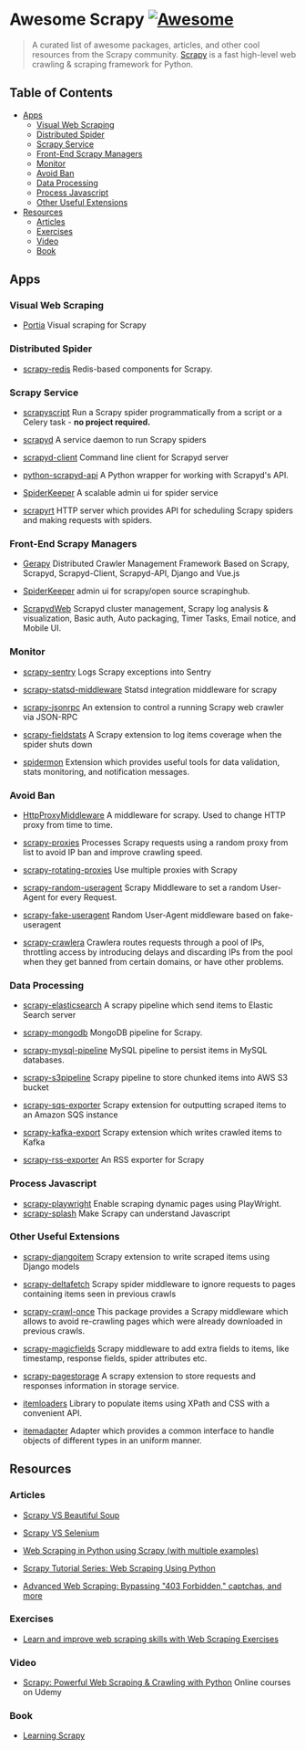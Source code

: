 # Awesome Scrapy [![Awesome](https://cdn.rawgit.com/sindresorhus/awesome/d7305f38d29fed78fa85652e3a63e154dd8e8829/media/badge.svg)](https://github.com/sindresorhus/awesome) 

> A curated list of awesome packages, articles, and other cool resources from the Scrapy community.
> [Scrapy](https://github.com/scrapy/scrapy) is a fast high-level web crawling & scraping framework for Python.

## Table of Contents

- [Apps](#apps)
    - [Visual Web Scraping](#visual-web-scraping)
    - [Distributed Spider](#distributed-spider)
    - [Scrapy Service](#scrapy-service)
    - [Front-End Scrapy Managers](#front-end-scrapy-managers)
    - [Monitor](#monitor)
    - [Avoid Ban](#avoid-ban)
    - [Data Processing](#data-processing)
    - [Process Javascript](#process-javascript)
    - [Other Useful Extensions](#other-useful-extensions)
- [Resources](#resources)
    - [Articles](#articles)
    - [Exercises](#exercises)
    - [Video](#video)
    - [Book](#book)

## Apps

### Visual Web Scraping

* [Portia](https://github.com/scrapinghub/portia) Visual scraping for Scrapy

### Distributed Spider

* [scrapy-redis](https://github.com/rmax/scrapy-redis) Redis-based components for Scrapy.

### Scrapy Service

* [scrapyscript](https://github.com/jschnurr/scrapyscript) Run a Scrapy spider programmatically from a script or a Celery task - **no project required.**

* [scrapyd](https://github.com/scrapy/scrapyd) A service daemon to run Scrapy spiders

* [scrapyd-client](https://github.com/scrapy/scrapyd-client) Command line client for Scrapyd server

* [python-scrapyd-api](https://github.com/djm/python-scrapyd-api) A Python wrapper for working with Scrapyd's API.

* [SpiderKeeper](https://github.com/DormyMo/SpiderKeeper) A scalable admin ui for spider service

* [scrapyrt](https://github.com/scrapinghub/scrapyrt) HTTP server which provides API for scheduling Scrapy spiders and making requests with spiders.

### Front-End Scrapy Managers

* [Gerapy](https://github.com/Gerapy/Gerapy) Distributed Crawler Management Framework Based on Scrapy, Scrapyd, Scrapyd-Client, Scrapyd-API, Django and Vue.js

* [SpiderKeeper](https://github.com/DormyMo/SpiderKeeper) admin ui for scrapy/open source scrapinghub.

* [ScrapydWeb](https://github.com/my8100/scrapydweb) Scrapyd cluster management, Scrapy log analysis & visualization, Basic auth, Auto packaging, Timer Tasks, Email notice, and Mobile UI.

### Monitor

* [scrapy-sentry](https://github.com/llonchj/scrapy-sentry) Logs Scrapy exceptions into Sentry

* [scrapy-statsd-middleware](https://github.com/zachgoldstein/scrapy-statsd) Statsd integration middleware for scrapy

* [scrapy-jsonrpc](https://github.com/scrapy-plugins/scrapy-jsonrpc) An extension to control a running Scrapy web crawler via JSON-RPC

* [scrapy-fieldstats](https://github.com/stummjr/scrapy-fieldstats) A Scrapy extension to log items coverage when the spider shuts down

* [spidermon](https://github.com/scrapinghub/spidermon) Extension which provides useful tools for data validation, stats monitoring, and notification messages.

### Avoid Ban

* [HttpProxyMiddleware](https://github.com/kohn/HttpProxyMiddleware) A middleware for scrapy. Used to change HTTP proxy from time to time.

* [scrapy-proxies](https://github.com/aivarsk/scrapy-proxies) Processes Scrapy requests using a random proxy from list to avoid IP ban and improve crawling speed.

* [scrapy-rotating-proxies](https://github.com/TeamHG-Memex/scrapy-rotating-proxies) Use multiple proxies with Scrapy

* [scrapy-random-useragent](https://github.com/cnu/scrapy-random-useragent) Scrapy Middleware to set a random User-Agent for every Request.

* [scrapy-fake-useragent](https://github.com/alecxe/scrapy-fake-useragent) Random User-Agent middleware based on fake-useragent

* [scrapy-crawlera](https://github.com/scrapy-plugins/scrapy-crawlera) Crawlera routes requests through a pool of IPs, throttling access by introducing delays and discarding IPs from the pool when they get banned from certain domains, or have other problems.

### Data Processing

* [scrapy-elasticsearch](https://github.com/knockrentals/scrapy-elasticsearch) A scrapy pipeline which send items to Elastic Search server

* [scrapy-mongodb](https://github.com/sebdah/scrapy-mongodb) MongoDB pipeline for Scrapy.

* [scrapy-mysql-pipeline](https://github.com/IaroslavR/scrapy-mysql-pipeline) MySQL pipeline to persist items in MySQL databases.

* [scrapy-s3pipeline](https://github.com/orangain/scrapy-s3pipeline) Scrapy pipeline to store chunked items into AWS S3 bucket

* [scrapy-sqs-exporter](https://github.com/multiplechoice/scrapy-sqs-exporter) Scrapy extension for outputting scraped items to an Amazon SQS instance

* [scrapy-kafka-export](https://github.com/TeamHG-Memex/scrapy-kafka-export) Scrapy extension which writes crawled items to Kafka

* [scrapy-rss-exporter](https://github.com/ljanyst/scrapy-rss-exporter) An RSS exporter for Scrapy

### Process Javascript

* [scrapy-playwright](https://github.com/scrapy-plugins/scrapy-playwright) Enable scraping dynamic pages using PlayWright.
* [scrapy-splash](https://github.com/scrapy-plugins/scrapy-splash) Make Scrapy can understand Javascript

### Other Useful Extensions

* [scrapy-djangoitem](https://github.com/scrapy-plugins/scrapy-djangoitem) Scrapy extension to write scraped items using Django models

* [scrapy-deltafetch](https://github.com/scrapy-plugins/scrapy-deltafetch) Scrapy spider middleware to ignore requests to pages containing items seen in previous crawls

* [scrapy-crawl-once](https://github.com/TeamHG-Memex/scrapy-crawl-once) This package provides a Scrapy middleware which allows to avoid re-crawling pages which were already downloaded in previous crawls.

* [scrapy-magicfields](https://github.com/scrapy-plugins/scrapy-magicfields) Scrapy middleware to add extra fields to items, like timestamp, response fields, spider attributes etc.

* [scrapy-pagestorage](https://github.com/scrapy-plugins/scrapy-pagestorage) A scrapy extension to store requests and responses information in storage service.

* [itemloaders](https://github.com/scrapy/itemloaders) Library to populate items using XPath and CSS with a convenient API.

* [itemadapter](https://github.com/scrapy/itemadapter) Adapter which provides a common interface to handle objects of different types in an uniform manner.

## Resources

### Articles

* [Scrapy VS Beautiful Soup](https://blog.michaelyin.info/2017/08/10/scrapy-tutorial-1-scrapy-vs-beautiful-soup/)

* [Scrapy VS Selenium](https://blog.michaelyin.info/2017/11/06/web-scraping-framework-review-scrapy-vs-selenium/)

* [Web Scraping in Python using Scrapy (with multiple examples)](https://www.analyticsvidhya.com/blog/2017/07/web-scraping-in-python-using-scrapy/)

* [Scrapy Tutorial Series: Web Scraping Using Python](https://www.accordbox.com/blog/scrapy-tutorial-series-web-scraping-using-python/)

* [Advanced Web Scraping: Bypassing "403 Forbidden," captchas, and more](http://sangaline.com/post/advanced-web-scraping-tutorial/)

### Exercises

* [Learn and improve web scraping skills with Web Scraping Exercises](https://scrapingclub.com/)

### Video

* [Scrapy: Powerful Web Scraping & Crawling with Python](https://www.udemy.com/scrapy-tutorial-web-scraping-with-python/) Online courses on Udemy

### Book

* [Learning Scrapy](https://www.amazon.com/dp/B0166Y6Z70/ref=dp-kindle-redirect?_encoding=UTF8&btkr=1)
